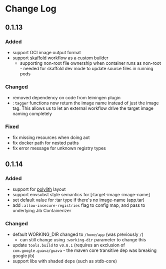 # Change Log

## 0.1.13

### Added
- support OCI image output format
- support [skaffold](https://skaffold.dev/) workflow as a custom builder
    - supporting non-root file ownership when container runs as non-root - needed for skaffold
      dev mode to update source files in running pods

### Changed 
- removed dependency on code from leiningen plugin
- `:tagger` functions now return the image name instead of just the image tag.  This
  allows us to let an external workflow drive the target image naming completely

### Fixed
- fix missing resources when doing aot
- fix docker path for nested paths
- fix error message for unknown registry types

## 0.1.14

### Added
- support for [polylith](https://polylith.gitbook.io/polylith/) layout 
- support envsubst style semantics for [:target-image :image-name]
- set default value for :tar type if there's no image-name (app.tar)
- add `:allow-insecure-registries` flag to config map, and pass to underlying Jib Containerizer 

### Changed
- default WORKING_DIR changed to `/home/app` (was previously `/`)
    - can still change using `:working-dir` parameter to change this
- update `tools.build` to `v0.8.1` (requires an exclusion of `com.google.guava/guava` - the maven core transitive dep was breaking google jib)
- support libs with shaded deps (such as xtdb-core)

